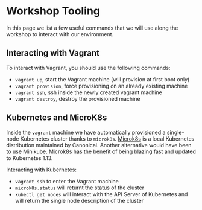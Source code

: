 # Workshop Tooling

In this page we list a few useful commands that we will use along the workshop to interact with our environment.

## Interacting with Vagrant

To interact with Vagrant, you should use the following commands:  
- `vagrant up`, start the Vagrant machine (will provision at first boot only)
- `vagrant provision`, force provisioning on an already existing machine
- `vagrant ssh`, ssh inside the newly created vagrant machine
- `vagrant destroy`, destroy the provisioned machine

## Kubernetes and MicroK8s
Inside the `vagrant` machine we have automatically provisioned a single-node Kubernetes cluster thanks to `microk8s`. [Microk8s](https://microk8s.io/) is a local Kubernetes distribution maintained by Canonical. Another alternative would have been to use Minikube. Microk8s has the benefit of being blazing fast and updated to Kubernetes 1.13.  

Interacting with Kubernetes:  
- `vagrant ssh` to enter the Vagrant machine
- `microk8s.status` will returnt the status of the cluster
- `kubectl get nodes` will interact with the API Server of Kubernetes and will return the single node description of the cluster
